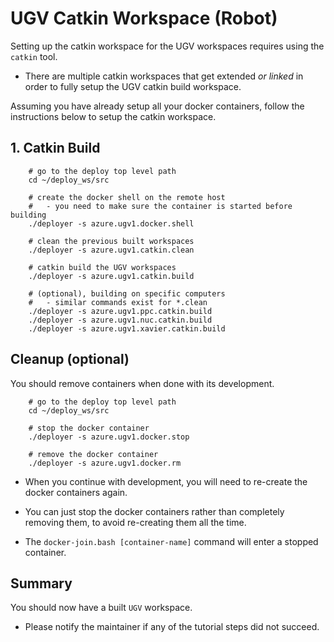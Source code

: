 # UGV Catkin Workspace (Robot)

Setting up the catkin workspace for the UGV workspaces requires using the `catkin` tool.

- There are multiple catkin workspaces that get extended *or linked* in order to fully setup the UGV catkin build workspace.

Assuming you have already setup all your docker containers, follow the instructions below to setup the catkin workspace.

## 1. Catkin Build

        # go to the deploy top level path
        cd ~/deploy_ws/src

        # create the docker shell on the remote host
        #   - you need to make sure the container is started before building
        ./deployer -s azure.ugv1.docker.shell

        # clean the previous built workspaces
        ./deployer -s azure.ugv1.catkin.clean

        # catkin build the UGV workspaces
        ./deployer -s azure.ugv1.catkin.build

        # (optional), building on specific computers
        #   - similar commands exist for *.clean
        ./deployer -s azure.ugv1.ppc.catkin.build
        ./deployer -s azure.ugv1.nuc.catkin.build
        ./deployer -s azure.ugv1.xavier.catkin.build

## Cleanup (optional)

You should remove containers when done with its development.

        # go to the deploy top level path
        cd ~/deploy_ws/src

        # stop the docker container
        ./deployer -s azure.ugv1.docker.stop

        # remove the docker container
        ./deployer -s azure.ugv1.docker.rm

- When you continue with development, you will need to re-create the docker containers again.

- You can just stop the docker containers rather than completely removing them, to avoid re-creating them all the time.

- The `docker-join.bash [container-name]` command will enter a stopped container.

## Summary

You should now have a built `UGV` workspace.

- Please notify the maintainer if any of the tutorial steps did not succeed.
